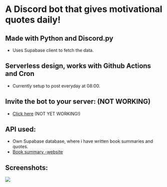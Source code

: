 # A Discord bot that gives motivational quotes daily!

## Made with Python and Discord.py

- Uses Supabase client to fetch the data.

## Serverless design, works with Github Actions and Cron

- Currently setup to post everyday at 08:00.

## Invite the bot to your server: (NOT WORKING)

- [Click here](https://discord.com/api/oauth2/authorize?client_id=1181190256884731985&permissions=2147665984&scope=bot+applications.commands) (NOT YET WORKING!)

## API used:

- Own Supabase database, where i have written book summaries and quotes.
- [Book summary -website](https://blog-nextjs-three-nu.vercel.app)

## Screenshots:

<img src='https://github.com/Luukalindgren/citation_bot_discord/assets/70708962/1a240654-2f4d-439a-85e5-6668b5af50f6'/>

